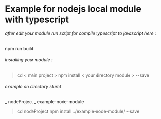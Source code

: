 
# Example for nodejs local module with typescript

###### after edit your module run script for compile typescript to javascript here :
  npm run build

###### installing your module :
  > cd < main project >
  > npm install < your directory module > --save

###### example on directory sturct
   _ nodeProject
   _ example-node-module
   
   > cd nodeProject
   > npm install ../example-node-module/ --save


